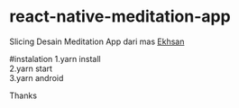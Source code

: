 ﻿# react-native-meditation-app

Slicing Desain Meditation App dari mas <a href="https://github.com/ekhsann23">Ekhsan</a>

#instalation
1.yarn install </br>
2.yarn start </br>
3.yarn android

Thanks

